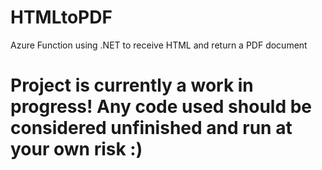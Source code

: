 # HTMLtoPDF
Azure Function using .NET to receive HTML and return a PDF document

# Project is currently a work in progress! Any code used should be considered unfinished and run at your own risk :)
